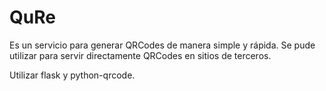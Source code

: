QuRe
=======

Es un servicio para generar QRCodes de manera simple y rápida.
Se pude utilizar para servir directamente QRCodes en sitios de terceros.

Utilizar flask y python-qrcode.
